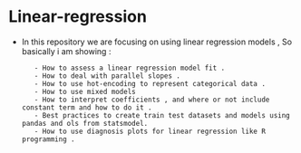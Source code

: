# Linear-regression

- In this repository we are focusing  on using linear regression models , So basically i am showing : 

         - How to assess a linear regression model fit .
         - How to deal with parallel slopes .
         - How to use hot-encoding to represent categorical data .
         - How to use mixed models 
         - How to interpret coefficients , and where or not include constant term and how to do it .
         - Best practices to create train test datasets and models using pandas and ols from statsmodel.
         - How to use diagnosis plots for linear regression like R programming .
        
